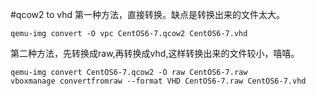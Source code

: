 #qcow2 to vhd
第一种方法，直接转换。缺点是转换出来的文件太大。
```
qemu-img convert -O vpc CentOS6-7.qcow2 CentOS6-7.vhd
```
第二种方法，先转换成raw,再转换成vhd,这样转换出来的文件较小，嘻嘻。
```
qemu-img convert CentOS6-7.qcow2 -O raw CentOS6-7.raw
vboxmanage convertfromraw --format VHD CentOS6-7.raw CentOS6-7.vhd
```
